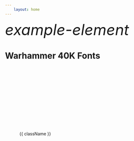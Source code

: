 ```yaml
---
    layout: home
---
```


<link rel="stylesheet" href="/wh40k-icon/font/warhammer40k.css"  id="warhammer40k-css">

<style>
.icon-container {
    display: flex;
    flex-wrap: wrap;
    max-width: 90%;
    width: 100%;
    gap: 50px;
}

.icon-item {
    max-width: 200px;
    text-align: center;
}

.icon-item i {
    display: block;
    width: 200px;
    height: 200px;
    font-size: 120px; /* 确保图标大小 */
    line-height: 100px; /* 垂直居中 */
}

</style>

<script setup>
import { ref, onMounted, watch } from 'vue';

const wh40kClassNames = ref([]);
const isFontLoaded = ref(false);
const getWh40kClassNames = () => {
    const classNames = new Set();
    for (const stylesheet of document.styleSheets) {
        if (stylesheet?.href !== undefined &&
            !stylesheet.href?.includes("warhammer")) {
            continue;
        }
        for (const rule of stylesheet.cssRules) {
            if (rule.selectorText) {
                const matches = rule.selectorText.match(/\.wh40k-[\w-]+/g);
                if (matches) {
                    matches.forEach(className => classNames.add(className.slice(1, className.length)));
                }
            }
        }
    }
    return Array.from(classNames);
}
onMounted(() => {
    const cssLink = document.getElementById('warhammer40k-css');
    cssLink.addEventListener('load', () => {
        document.fonts.load('1em warhammer40k').then(() => {
            wh40kClassNames.value = getWh40kClassNames();
            isFontLoaded.value = true;
            console.log('Font warhammer40k loaded');
        });
    });
});
// 监听 wh40kClassNames 的变化
watch([wh40kClassNames, isFontLoaded], ([newClassNames, newIsFontLoaded]) => {
    if (newClassNames.length > 0 && newIsFontLoaded) {
        console.log('CSS 文件和字体加载完成，开始渲染图标');
    }
});
</script>

<i v-if="isFontLoaded" class="wh40k-asuryani" style="font-size: 50px">example-element</i>

# Warhammer 40K Fonts

<div class="icon-container">
    <div v-if="isFontLoaded" v-for="className in wh40kClassNames" :key="className" class="icon-item">
        <i :class="className"></i>
        <p>{{ className }}</p>
    </div>
</div>
